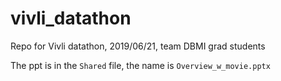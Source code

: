 # vivli_datathon
Repo for Vivli datathon, 2019/06/21, team DBMI grad students

The ppt is in the `Shared` file, the name is `Overview_w_movie.pptx`
